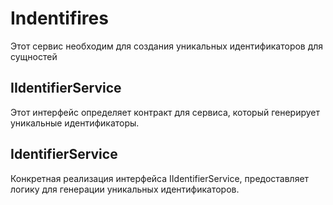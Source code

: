 # Indentifires

Этот сервис необходим для создания уникальных идентификаторов для сущностей

## IIdentifierService
Этот интерфейс определяет контракт для сервиса, который генерирует уникальные идентификаторы.

## IdentifierService
Конкретная реализация интерфейса IIdentifierService, предоставляет логику для генерации уникальных идентификаторов.